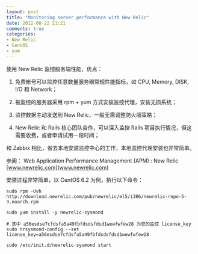 ```yaml
---
layout: post
title: "Monitoring server performance with New Relic"
date: 2012-08-22 21:21
comments: true
categories: 
- New Relic
- CentOS
- yum
---
```


使用 New Relic 监控服务端性能，优点：

1. 免费帐号可以监控任意数量服务器常规性能指标，如 CPU, Memory, DISK, I/O 和 Network；

2. 被监控的服务器采用 rpm + yum 方式安装监控代理，安装无损系统；

3. 监控数据主动发送到 New Relic，一般无需调整防火墙策略；

4. New Relic 和 Rails 核心团队合作，可以深入监控 Rails 项目执行情况，但这需要收费，或者申请试用一段时间；

和 Zabbix 相比，省去本地安装监控中心的工作，本地监控代理安装也非常简单。

参阅：
Web Application Performance Management (APM) : New Relic
[www.newrelic.com](www.newrelic.com)

安装过程非常简单，以 CentOS 6.2 为例，执行以下命令：
```
sudo rpm -Uvh http://download.newrelic.com/pub/newrelic/el5/i386/newrelic-repo-5-3.noarch.rpm

sudo yum install -y newrelic-sysmond

# 其中 a56esdse7cfdsfa5a49fbfdsdsfdsd1wewfwfew28 为您的监控 license_key
sudo nrsysmond-config --set license_key=a56esdse7cfdsfa5a49fbfdsdsfdsd1wewfwfew28

sudo /etc/init.d/newrelic-sysmond start
```